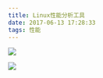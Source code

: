 ```yaml
---
title: Linux性能分析工具
date: 2017-06-13 17:28:33
tags: 性能
---
```

![](https://img.alicdn.com/imgextra/i2/2657627814/TB2Fpf7w0FopuFjSZFHXXbSlXXa_!!2657627814.png)

![](https://img.alicdn.com/imgextra/i1/2657627814/TB2oKsaw5RnpuFjSZFCXXX2DXXa_!!2657627814.png)

